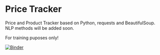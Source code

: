 # Price Tracker

Price and Product Tracker based on Python, requests and BeautifulSoup.
NLP methods will be added soon.

For training puposes only!

[![Binder](https://mybinder.org/badge_logo.svg)](https://mybinder.org/v2/gh/JaninaBistron/PriceTracker/HEAD)

